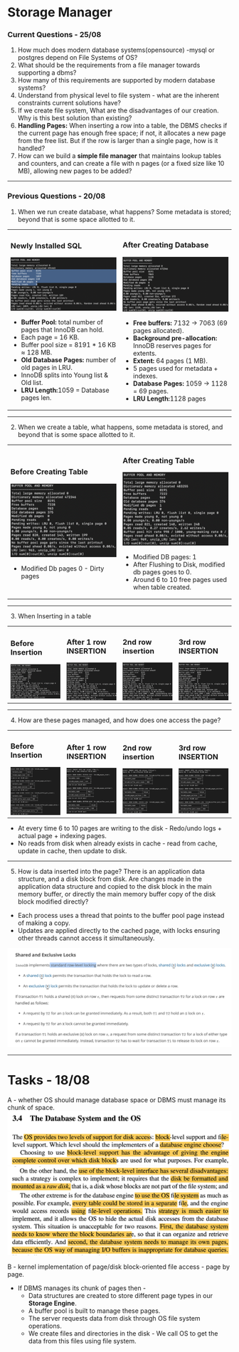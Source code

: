 # Storage Manager 

### Current Questions - 25/08
1. How much does modern database systems(opensource) -mysql or postgres depend on File Systems of OS?
2. What should be the requirements from a file manager towards supporting a dbms?
3. How many of this requirements are supported by modern database systems?
4. Understand from physical level to file system - what are the inherent constraints current solutions have?
5. If we create file system, What are the disadvantages of our creation. Why is this best solution than existing?
6. **Handling Pages:** When inserting a row into a table, the DBMS checks if the current page has enough free space; if not, it allocates a new page from the free list. But if the row is larger than a single page, how is it handled?
7. How can we build a **simple file manager** that maintains lookup tables and counters, and can create a file with n pages (or a fixed size like 10 MB), allowing new pages to be added?

---


### Previous Questions - 20/08
1. When we run create database, what happens? Some metadata is stored; beyond that is some space allotted to it.

<table>
  <tr>
    <td width="50%">
      <h3>Newly Installed SQL</h3>
      <img src="assets/NewSQL.png" width="100%"/>
      <ul>
        <li><b>Buffer Pool:</b> total number of pages that InnoDB can hold.</li>
        <li>Each page = 16 KB.</li>
        <li>Buffer pool size = 8191 * 16 KB ≈ 128 MB.</li>
        <li><b>Old Database Pages:</b> number of old pages in LRU.</li>
        <li>InnoDB splits into Young list & Old list.</li>
        <li><b>LRU Length:</b>1059 = Database pages len.</li>
      </ul>
    </td>
    <td width="50%">
      <h3>After Creating Database</h3>
      <img src="assets/AfterDBCreation.png" width="100%"/>
      <ul>
        <li><b>Free buffers:</b> 7132 → 7063 (69 pages allocated).</li>
        <li><b>Background pre-allocation:</b> InnoDB reserves pages for extents.</li>
        <li><b>Extent:</b> 64 pages (1 MB).</li>
        <li>5 pages used for metadata + indexes.</li>
        <li><b>Database Pages: </b> 1059 -> 1128 = 69 pages.</li>
        <li><b>LRU Length:</b>1128 pages</li>
      </ul>
    </td>
  </tr>
</table>

___

2. When we create a table, what happens, some metadata is stored, and beyond that is some space allotted to it.

<table>
  <tr>
    <td width="50%">
      <h3>Before Creating Table</h3>
      <img src="assets/BeforeTableCreation.png" width="100%"/>
      <ul>
        <li>Modified Db pages 0 - Dirty pages</li>
      </ul>
    </td>
    <td width="50%">
      <h3>After Creating Table</h3>
      <img src="assets/AfterTableCreation.png" width="100%"/>
      <ul>
        <li>Modified DB pages: 1</li>
        <li>After Flushing to Disk, modified db pages goes to 0.</li>
        <li>Around 6 to 10 free pages used when table created.</li>
      </ul>
    </td>
  </tr>
</table>

_____ 

3. When Inserting in a table

<table>
  <tr>
    <td width="25%">
      <h3>Before Insertion</h3>
      <img src="assets/AfterTableCreation.png" width="100%"/>
    </td>
    <td width="25%">
      <h3>After 1 row INSERTION</h3>
      <img src="assets/OneRowInsertion.png" width="100%"/>
    </td>
    <td width="25%">
      <h3>2nd row insertion</h3>
      <img src="assets/TwoRowInsertion.png" width="100%"/>
    </td>
    <td width="25%">
      <h3>3rd row INSERTION</h3>
      <img src="assets/ThirdRowInsertion.png" width="100%"/>
    </td>
  </tr>
</table>

_____ 

4. How are these pages managed, and how does one access the page?

<table>
  <tr>
    <td width="25%">
      <h3>Before Insertion</h3>
      <img src="assets/BeforeReadWrite.png" width="100%"/>
    </td>
    <td width="25%">
      <h3>After 1 row INSERTION</h3>
      <img src="assets/OneWrite.png" width="100%"/>
    </td>
    <td width="25%">
      <h3>2nd row insertion</h3>
      <img src="assets/TwoWrite.png" width="100%"/>
    </td>
    <td width="25%">
      <h3>3rd row INSERTION</h3>
      <img src="assets/ThreeWrite.png" width="100%"/>
    </td>
  </tr>
</table>

* At every time 6 to 10 pages are writing to the disk - Redo/undo logs + actual page + indexing pages.  
* No reads from disk when already exists in cache - read from cache, update in cache, then update to disk.

---

5. How is data inserted into the page? There is an application data structure, and a disk block from disk. Are changes made in the application data structure and copied to the disk block in the main memory buffer, or directly the main memory buffer copy of the disk block modified directly?

* Each process uses a thread that points to the buffer pool page instead of making a copy.  
* Updates are applied directly to the cached page, with locks ensuring other threads cannot access it simultaneously.  

![Locks](assets/Locks.png)

--- 



# Tasks - 18/08
A - whether OS should manage database space or DBMS must manage its chunk of space.  
![Database and OS](assets/Database_OS.png)  
![Disadvantages of Block Level](assets/Disadvantages_BlockLevel.png)  
![OS File System](assets/FileSystem_OS.png)  

B - kernel implementation of page/disk block-oriented file access - page by page.  
* If DBMS manages its chunk of pages then -  
    - Data structures are created to store different page types in our **Storage Engine**.  
    - A buffer pool is built to manage these pages.  
    - The server requests data from disk through OS file system operations.  
    - We create files and directories in the disk - We call OS to get the data from this files using file system.  

